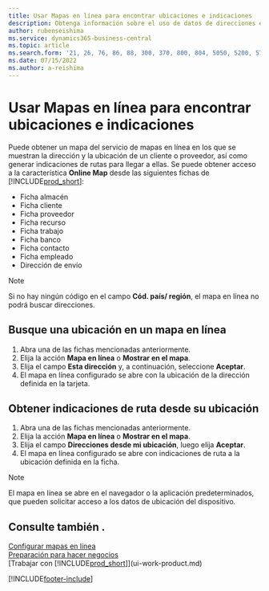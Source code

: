 ```yaml
---
title: Usar Mapas en línea para encontrar ubicaciones e indicaciones
description: Obtenga información sobre el uso de datos de direcciones en Business Central para obtener un mapa en línea con indicaciones de ruta.
author: rubenseishima
ms.service: dynamics365-business-central
ms.topic: article
ms.search.form: '21, 26, 76, 86, 88, 300, 370, 800, 804, 5050, 5200, 5703'
ms.date: 07/15/2022
ms.author: a-reishima
---
```

# Usar Mapas en línea para encontrar ubicaciones e indicaciones

Puede obtener un mapa del servicio de mapas en línea en los que se muestran la dirección y la ubicación de un cliente o proveedor, así como generar indicaciones de rutas para llegar a ellas. Se puede obtener acceso a la característica **Online Map** desde las siguientes fichas de [!INCLUDE[prod_short](includes/prod_short.md)]:

* Ficha almacén
* Ficha cliente
* Ficha proveedor
* Ficha recurso
* Ficha trabajo
* Ficha banco
* Ficha contacto
* Ficha empleado
* Dirección de envío

> [!NOTE]
> Si no hay ningún código en el campo **Cód. país/ región**, el mapa en línea no podrá buscar direcciones.

## Busque una ubicación en un mapa en línea

1. Abra una de las fichas mencionadas anteriormente.
2. Elija la acción **Mapa en línea** o **Mostrar en el mapa**.
3. Elija el campo **Esta dirección** y, a continuación, seleccione **Aceptar**.
4. El mapa en línea configurado se abre con la ubicación de la dirección definida en la tarjeta.

## Obtener indicaciones de ruta desde su ubicación

1. Abra una de las fichas mencionadas anteriormente.
2. Elija la acción **Mapa en línea** o **Mostrar en el mapa**.
3. Elija el campo **Direcciones desde mi ubicación**, luego elija **Aceptar**.
4. El mapa en línea configurado se abre con indicaciones de ruta a la ubicación definida en la ficha.

> [!NOTE]
> El mapa en línea se abre en el navegador o la aplicación predeterminados, que pueden solicitar acceso a los datos de ubicación del dispositivo.

## Consulte también .

[Configurar mapas en línea](across-online-maps-setup.md)  
[Preparación para hacer negocios](ui-get-ready-business.md)  
[Trabajar con [!INCLUDE[prod_short](includes/prod_short.md)]](ui-work-product.md)  

[!INCLUDE[footer-include](includes/footer-banner.md)]
